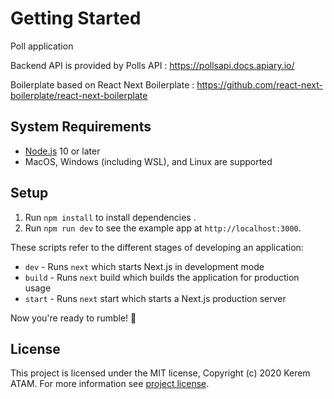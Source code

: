 # Getting Started

Poll application

Backend API is provided by Polls API : https://pollsapi.docs.apiary.io/

Boilerplate based on React Next Boilerplate : https://github.com/react-next-boilerplate/react-next-boilerplate

## System Requirements

- [Node.js](https://nodejs.org/en/) 10 or later
- MacOS, Windows (including WSL), and Linux are supported

## Setup

1. Run `npm install` to install dependencies .
2. Run `npm run dev` to see the example app at `http://localhost:3000`.

These scripts refer to the different stages of developing an application:

- `dev` - Runs `next` which starts Next.js in development mode
- `build` - Runs `next` build which builds the application for production usage
- `start` - Runs `next` start which starts a Next.js production server

Now you're ready to rumble! :traffic_light:



## License

This project is licensed under the MIT license, Copyright (c) 2020 Kerem ATAM. For more information see [project license](./LICENSE).

